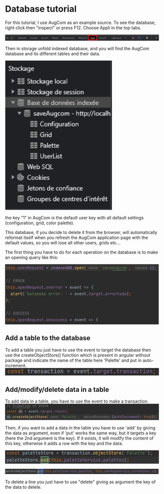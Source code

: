 # Database tutorial


For this tutorial, I use AugCom as an example source. To see the database, right click then "inspect" or press F12. Choose Appli in the top tabs.

![appli](src/assets/tuto/Appli.png)

Then in storage unfold indexed database, and you will find the AugCom database and its different tables and their data.

![stockage](src/assets/tuto/Stockage.png)

the key "1" in AugCom is the default user key with all default settings (configuration, grid, color palette).

This database, if you decide to delete it from the browser, will automatically reformat itself when you refresh the AugCom application page with the default values, so you will lose all other users, grids etc...

The first thing you have to do for each operation on the database is to make an opening query like this:

![OpenDB](src/assets/tuto/OpenDB.png)


## Add a table to the database

To add a table you just have to use the event to target the database then use the createObjectStore() function which is present in angular without package and indicate the name of the table here 'Palette' and put in auto-increment.
![transaction](src/assets/tuto/Transaction.png)

## Add/modify/delete data in a table

To add data in a table, you have to use the event to make a transaction.
![createTable](src/assets/tuto/CreateTable.png)

Then, if you want to add a data in the table you have to use 'add' by giving the data as argument, even if 'put' works the same way, but it targets a key (here the 2nd argument is the key). If it exists, it will modify the content of this key, otherwise it adds a row with the key and the data.

![add](src/assets/tuto/add.png)

![put](src/assets/tuto/put.png)

To delete a line you just have to use "delete" giving as argument the key of the data to delete.
